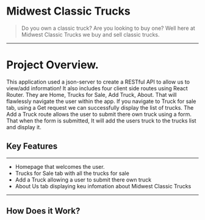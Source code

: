 # Midwest Classic Trucks
 
> Do you own a classic truck? Are you looking to buy one? Well here at Midwest Classic Trucks we buy and sell classic trucks.
---
 # Project Overview.
This application used a json-server to create a RESTful API to allow us to view/add information! It also includes four client side routes using React Router. They are Home, Trucks for Sale, Add Truck, About. That will flawlessly navigate the user within the app. If you navigate to Truck for sale tab, using a Get request we can successfully display the list of trucks. The Add a Truck route allows the user to submit there own truck using a form. That when the form is submitted, It will add the users truck to the trucks list and display it.

## Key Features
---
- Homepage that welcomes the user.
- Trucks for Sale tab with all the trucks for sale
- Add a Truck allowing a user to submit there own truck
- About Us tab displaying keu infomation about Midwest Classic Trucks
---
## How Does it Work?


